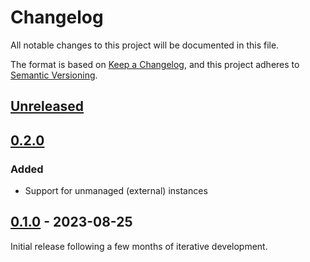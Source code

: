 # Changelog

All notable changes to this project will be documented in this file.

The format is based on [Keep a Changelog](https://keepachangelog.com/en/1.0.0/),
and this project adheres
to [Semantic Versioning](https://semver.org/spec/v2.0.0.html).

## [Unreleased]

## [0.2.0]

### Added

* Support for unmanaged (external) instances

## [0.1.0] - 2023-08-25

Initial release following a few months of iterative development.

[Unreleased]: https://github.com/omnigres/omnigres/commits/master/pg_yregress

[0.2.0]: https://github.com/omnigres/omnigres/releases/tag/pg_yregress/v0.2.0

[0.1.0]: https://github.com/omnigres/omnigres/releases/tag/pg_yregress/v0.1.0
